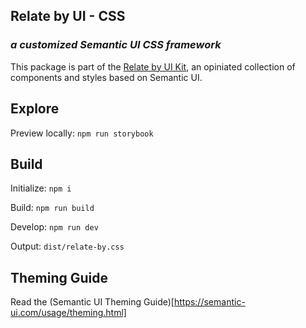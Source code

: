Relate by UI - CSS
--------------------
### _a customized Semantic UI CSS framework_

This package is part of the [Relate by UI Kit](http://neo4j-apps.github.io/relate-by-ui), an opiniated collection of components and styles based on Semantic UI.

## Explore

Preview locally: `npm run storybook`


## Build

Initialize: `npm i`

Build: `npm run build`

Develop: `npm run dev`

Output: `dist/relate-by.css`

## Theming Guide

Read the (Semantic UI Theming Guide)[https://semantic-ui.com/usage/theming.html]

